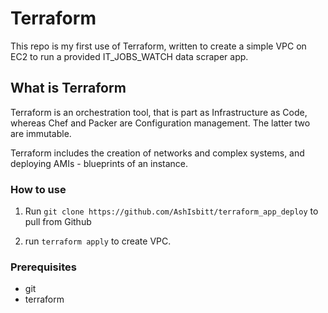 # Terraform

This repo is my first use of Terraform, written to create a simple VPC on EC2 to run a provided IT_JOBS_WATCH data scraper app.

## What is Terraform
Terraform is an orchestration tool, that is part as Infrastructure as Code, whereas Chef and Packer are Configuration management. The latter two are immutable. 

Terraform includes the creation of networks and complex systems, and deploying AMIs - blueprints of an instance. 

### How to use

1) Run `git clone https://github.com/AshIsbitt/terraform_app_deploy` to pull from Github

2) run `terraform apply` to create VPC.


### Prerequisites
- git
- terraform
